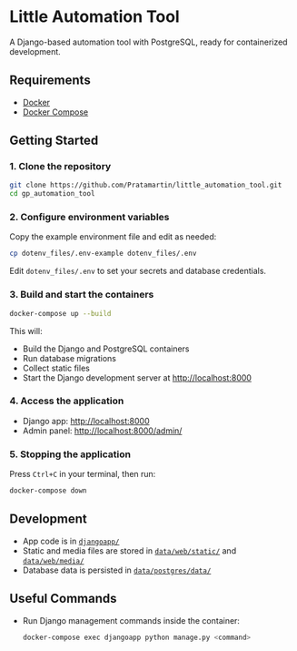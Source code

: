 # Little Automation Tool

A Django-based automation tool with PostgreSQL, ready for containerized development.

## Requirements

- [Docker](https://www.docker.com/)
- [Docker Compose](https://docs.docker.com/compose/)

## Getting Started

### 1. Clone the repository

```sh
git clone https://github.com/Pratamartin/little_automation_tool.git
cd gp_automation_tool
```

### 2. Configure environment variables

Copy the example environment file and edit as needed:

```sh
cp dotenv_files/.env-example dotenv_files/.env
```

Edit `dotenv_files/.env` to set your secrets and database credentials.

### 3. Build and start the containers

```sh
docker-compose up --build
```

This will:

- Build the Django and PostgreSQL containers
- Run database migrations
- Collect static files
- Start the Django development server at [http://localhost:8000](http://localhost:8000)

### 4. Access the application

- Django app: [http://localhost:8000](http://localhost:8000)
- Admin panel: [http://localhost:8000/admin/](http://localhost:8000/admin/)

### 5. Stopping the application

Press `Ctrl+C` in your terminal, then run:

```sh
docker-compose down
```

## Development

- App code is in [`djangoapp/`](djangoapp/)
- Static and media files are stored in [`data/web/static/`](data/web/static/) and [`data/web/media/`](data/web/media/)
- Database data is persisted in [`data/postgres/data/`](data/postgres/data/)

## Useful Commands

- Run Django management commands inside the container:

  ```sh
  docker-compose exec djangoapp python manage.py <command>
  ```

